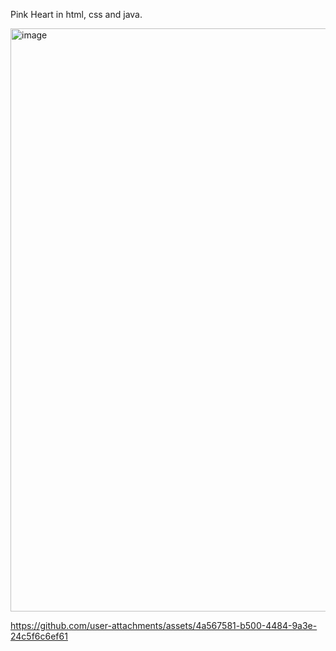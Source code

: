 Pink Heart in html, css and java.

<img width="1398" height="933" alt="image" src="https://github.com/user-attachments/assets/ec8370f4-dc33-4b00-a78e-8476ed82b787" />


https://github.com/user-attachments/assets/4a567581-b500-4484-9a3e-24c5f6c6ef61

